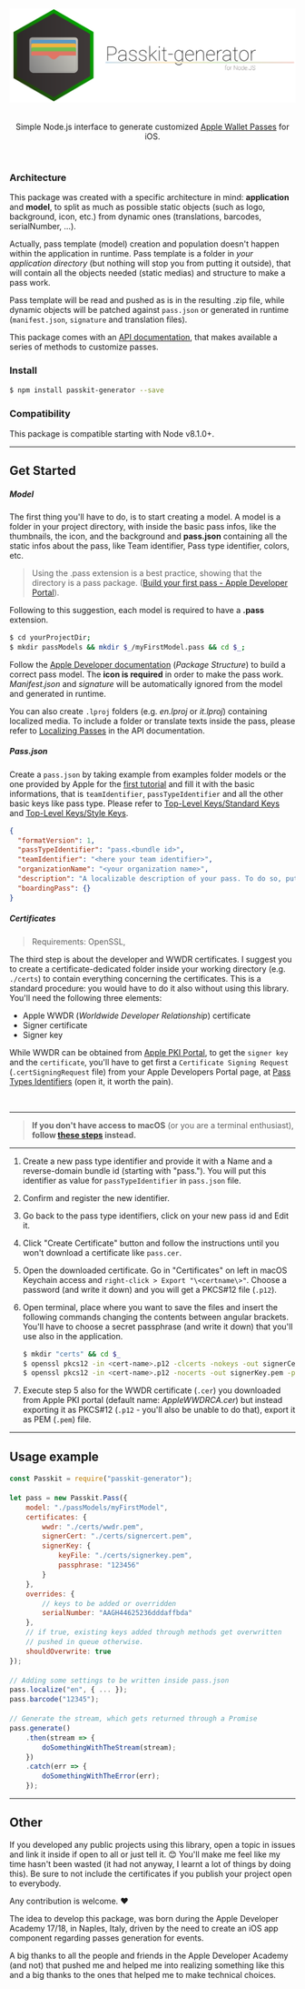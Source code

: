 <div align="center">
	<br>
	<br>
	<img width="600" src="assets/logo.svg" alt="Node Passkit Generator logo">
	<br>
	<br>
	<p align="center">Simple Node.js interface to generate customized <a href="https://developer.apple.com/wallet/">Apple Wallet Passes</a> for iOS.</p>
</div>
<br>

### Architecture

This package was created with a specific architecture in mind: **application** and **model**, to split as much as possible static objects (such as logo, background, icon, etc.) from dynamic ones (translations, barcodes, serialNumber, ...).

Actually, pass template (model) creation and population doesn't happen within the application in runtime. Pass template is a folder in _your application directory_ (but nothing will stop you from putting it outside), that will contain all the objects needed (static medias) and structure to make a pass work.

Pass template will be read and pushed as is in the resulting .zip file, while dynamic objects will be patched against `pass.json` or generated in runtime (`manifest.json`, `signature` and translation files).

This package comes with an [API documentation](./API.md), that makes available a series of methods to customize passes.

### Install
```sh
$ npm install passkit-generator --save
```

### Compatibility
This package is compatible starting with Node v8.1.0+.

___

## Get Started

##### Model

The first thing you'll have to do, is to start creating a model. A model is a folder in your project directory, with inside the basic pass infos, like the thumbnails, the icon, and the background and **pass.json** containing all the static infos about the pass, like Team identifier, Pass type identifier, colors, etc.

> Using the .pass extension is a best practice, showing that the directory is a pass package.
> ([Build your first pass - Apple Developer Portal](https://apple.co/2LYXWo3)).

Following to this suggestion, each model is required to have a **.pass** extension.

```bash
$ cd yourProjectDir;
$ mkdir passModels && mkdir $_/myFirstModel.pass && cd $_;
```

Follow the [Apple Developer documentation](https://apple.co/2wuJLC1) (_Package Structure_) to build a correct pass model. The **icon is required** in order to make the pass work. *Manifest.json* and *signature* will be automatically ignored from the model and generated in runtime.

You can also create `.lproj` folders (e.g. *en.lproj* or *it.lproj*) containing localized media. To include a folder or translate texts inside the pass, please refer to [Localizing Passes](./API.md#method_localize) in the API documentation.

##### Pass.json

Create a `pass.json` by taking example from examples folder models or the one provided by Apple for the [first tutorial](https://apple.co/2NA2nus) and fill it with the basic informations, that is `teamIdentifier`, `passTypeIdentifier` and all the other basic keys like pass type. Please refer to [Top-Level Keys/Standard Keys](https://apple.co/2PRfSnu) and [Top-Level Keys/Style Keys](https://apple.co/2wzyL5J).

```json
{
  "formatVersion": 1,
  "passTypeIdentifier": "pass.<bundle id>",
  "teamIdentifier": "<here your team identifier>",
  "organizationName": "<your organization name>",
  "description": "A localizable description of your pass. To do so, put here a placeholder.",
  "boardingPass": {}
}
```
<a name="certificates"></a>

##### Certificates
> Requirements: OpenSSL,

The third step is about the developer and WWDR certificates. I suggest you to create a certificate-dedicated folder inside your working directory (e.g. `./certs`) to contain everything concerning the certificates. This is a standard procedure: you would have to do it also without using this library.
You'll need the following three elements:

* Apple WWDR (_Worldwide Developer Relationship_) certificate
* Signer certificate
* Signer key

While WWDR can be obtained from [Apple PKI Portal](https://www.apple.com/certificateauthority/), to get the `signer key` and the `certificate`, you'll have to get first a `Certificate Signing Request` (`.certSigningRequest` file) from your Apple Developers Portal page, at [Pass Types Identifiers](https://developer.apple.com/account/ios/identifier/passTypeId) (open it, it worth the pain).

<br>
<hr>

> **If you don't have access to macOS** (or you are a terminal enthusiast), **follow [these steps](./non-macOS-steps.md) instead.**
<hr>


1. Create a new pass type identifier and provide it with a Name and a reverse-domain bundle id (starting with "pass."). You will put this identifier as value for `passTypeIdentifier` in `pass.json` file.
2. Confirm and register the new identifier.
3. Go back to the pass type identifiers, click on your new pass id and Edit it.
4. Click "Create Certificate" button and follow the instructions until you won't download a certificate like `pass.cer`.
5. Open the downloaded certificate. Go in "Certificates" on left in macOS Keychain access and `right-click > Export "\<certname\>"`. Choose a password (and write it down) and you will get a PKCS#12 file (`.p12`).
6. Open terminal, place where you want to save the files and insert the following commands changing the contents between angular brackets. You'll have to choose a secret passphrase (and write it down) that you'll use also in the application.

    ```sh
    $ mkdir "certs" && cd $_
    $ openssl pkcs12 -in <cert-name>.p12 -clcerts -nokeys -out signerCert.pem -passin pass:<your-password>
    $ openssl pkcs12 -in <cert-name>.p12 -nocerts -out signerKey.pem -passin pass:<your-password> -passout pass:<secret-passphrase>
    ```
7. Execute step 5 also for the WWDR certificate (`.cer`) you downloaded from Apple PKI portal (default name: *AppleWWDRCA.cer*) but instead exporting it as PKCS#12 (`.p12` - you'll also be unable to do that), export it as PEM (`.pem`) file.

___

## Usage example

```javascript
const Passkit = require("passkit-generator");

let pass = new Passkit.Pass({
	model: "./passModels/myFirstModel",
	certificates: {
		wwdr: "./certs/wwdr.pem",
		signerCert: "./certs/signercert.pem",
		signerKey: {
			keyFile: "./certs/signerkey.pem",
			passphrase: "123456"
		}
	},
	overrides: {
		// keys to be added or overridden
		serialNumber: "AAGH44625236dddaffbda"
	},
	// if true, existing keys added through methods get overwritten
	// pushed in queue otherwise.
	shouldOverwrite: true
});

// Adding some settings to be written inside pass.json
pass.localize("en", { ... });
pass.barcode("12345");

// Generate the stream, which gets returned through a Promise
pass.generate()
	.then(stream => {
		doSomethingWithTheStream(stream);
	})
	.catch(err => {
		doSomethingWithTheError(err);
	});
```

___

## Other

If you developed any public projects using this library, open a topic in issues and link it inside if open to all or just tell it. 😊 You'll make me feel like my time hasn't been wasted (it had not anyway, I learnt a lot of things by doing this).
Be sure to not include the certificates if you publish your project open to everybody.

Any contribution is welcome. ❤️

The idea to develop this package, was born during the Apple Developer Academy 17/18, in Naples, Italy, driven by the need to create an iOS app component regarding passes generation for events.

A big thanks to all the people and friends in the Apple Developer Academy (and not) that pushed me and helped me into realizing something like this and a big thanks to the ones that helped me to make technical choices.
